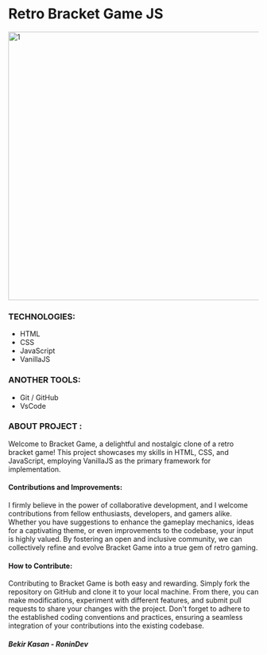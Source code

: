 # Retro Bracket Game JS

<img width="539" alt="1" src="https://github.com/Bskasan/RetroBrackerGame/assets/53233822/97d17f6f-b649-4b94-b985-140885c50f0b">

### TECHNOLOGIES:

- HTML
- CSS
- JavaScript
- VanillaJS

### ANOTHER TOOLS:

- Git / GitHub
- VsCode


### ABOUT PROJECT : 

Welcome to Bracket Game, a delightful and nostalgic clone of a retro bracket game! This project showcases my skills in HTML, CSS, and JavaScript, employing VanillaJS as the primary framework for implementation. 

#### Contributions and Improvements:

I firmly believe in the power of collaborative development, and I welcome contributions from fellow enthusiasts, developers, and gamers alike. Whether you have suggestions to enhance the gameplay mechanics, ideas for a captivating theme, or even improvements to the codebase, your input is highly valued. By fostering an open and inclusive community, we can collectively refine and evolve Bracket Game into a true gem of retro gaming.

#### How to Contribute:

Contributing to Bracket Game is both easy and rewarding. Simply fork the repository on GitHub and clone it to your local machine. From there, you can make modifications, experiment with different features, and submit pull requests to share your changes with the project. Don't forget to adhere to the established coding conventions and practices, ensuring a seamless integration of your contributions into the existing codebase.

<h5>Bekir Kasan - RoninDev</h5>

